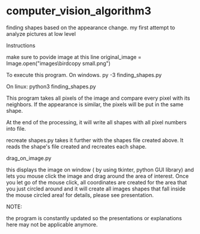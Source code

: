 # computer_vision_algorithm3
finding shapes based on the appearance change. my first attempt to analyze pictures at low level

Instructions

make sure to povide image at this line
original_image = Image.open("images\\birdcopy small.png")

To execute this program.
On windows.
py -3 finding_shapes.py

On linux:
python3 finding_shapes.py

This program takes all pixels of the image and compare every pixel with its neighbors. If the appearance is similar, 
the pixels will be put in the same shape.

At the end of the processing, it will write all shapes with all pixel numbers into file.

recreate shapes.py takes it further with the shapes file created above. It reads the shape's file created and recreates each shape. 


drag_on_image.py

this displays the image on window ( by using tkinter, python GUI library) and lets you mouse click the image and drag around the
area of interest. Once you let go of the mouse click, all coordinates are created for the area that you just circled around and it will create all images shapes that fall inside the mouse circled area! for details, please see presentation.


NOTE:

the program is constantly updated so the presentations or explanations here may not be applicable anymore.

